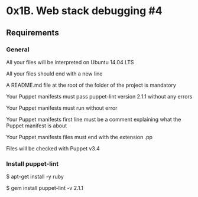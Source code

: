 # 0x1B. Web stack debugging #4
## Requirements
### General
All your files will be interpreted on Ubuntu 14.04 LTS

All your files should end with a new line

A README.md file at the root of the folder of the project is mandatory

Your Puppet manifests must pass puppet-lint version 2.1.1 without any errors

Your Puppet manifests must run without error

Your Puppet manifests first line must be a comment explaining what the Puppet manifest is about

Your Puppet manifests files must end with the extension .pp

Files will be checked with Puppet v3.4
### Install puppet-lint
$ apt-get install -y ruby

$ gem install puppet-lint -v 2.1.1
